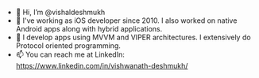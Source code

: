 - 👋 Hi, I’m @vishaldeshmukh
- 👀 I've working as iOS developer since 2010. I also worked on native Android apps along with hybrid applications.
- 🌱 I develop apps using MVVM and VIPER architectures. I extensively do Protocol oriented programming.
- 📫 You can reach me at LinkedIn: https://www.linkedin.com/in/vishwanath-deshmukh/
